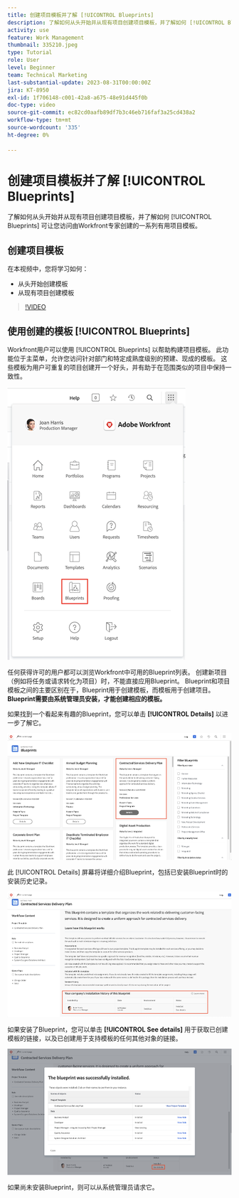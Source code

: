 ```yaml
---
title: 创建项目模板并了解 [!UICONTROL Blueprints]
description: 了解如何从头开始并从现有项目创建项目模板，并了解如何 [!UICONTROL Blueprints] 可让您访问由Workfront专家创建的一系列有用项目模板。
activity: use
feature: Work Management
thumbnail: 335210.jpeg
type: Tutorial
role: User
level: Beginner
team: Technical Marketing
last-substantial-update: 2023-08-31T00:00:00Z
jira: KT-8950
exl-id: 1f706148-c001-42a8-a675-48e91d445f0b
doc-type: video
source-git-commit: ec82cd0aafb89df7b3c46eb716faf3a25cd438a2
workflow-type: tm+mt
source-wordcount: '335'
ht-degree: 0%

---
```


# 创建项目模板并了解 [!UICONTROL Blueprints]

了解如何从头开始并从现有项目创建项目模板，并了解如何 [!UICONTROL Blueprints] 可让您访问由Workfront专家创建的一系列有用项目模板。

## 创建项目模板

在本视频中，您将学习如何：

* 从头开始创建模板
* 从现有项目创建模板

>[!VIDEO](https://video.tv.adobe.com/v/335210/?quality=12&learn=on)

## 使用创建的模板 [!UICONTROL Blueprints]

Workfront用户可以使用 [!UICONTROL Blueprints] 以帮助构建项目模板。 此功能位于主菜单，允许您访问针对部门和特定成熟度级别的预建、现成的模板。 这些模板为用户可重复的项目创建开一个好头，并有助于在范围类似的项目中保持一致性。

![主菜单中的Blueprint](assets/pt-blueprints-01.png)

任何获得许可的用户都可以浏览Workfront中可用的Blueprint列表。 创建新项目（例如将任务或请求转化为项目）时，不能直接应用Blueprint。 Blueprint和项目模板之间的主要区别在于，Blueprint用于创建模板，而模板用于创建项目。 **Blueprint需要由系统管理员安装，才能创建相应的模板。**

如果找到一个看起来有趣的Blueprint，您可以单击 **[!UICONTROL Details]** 以进一步了解它。

![Blueprint列表](assets/pt-blueprints-02.png)

此 [!UICONTROL Details] 屏幕将详细介绍Blueprint，包括已安装Blueprint时的安装历史记录。

![有关使用Blueprint的详细信息](assets/pt-blueprints-03.png)

如果安装了Blueprint，您可以单击 **[!UICONTROL See details]** 用于获取已创建模板的链接，以及已创建用于支持模板的任何其他对象的链接。

![有关安装Blueprint的详细信息](assets/pt-blueprints-04.png)

如果尚未安装Blueprint，则可以从系统管理员请求它。
